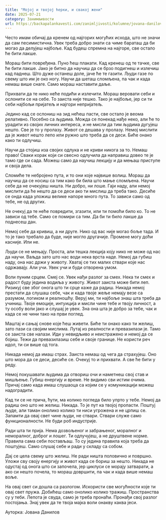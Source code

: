 ```yaml
---
title: "Мојој и твојој ћерки, и свакој жени"
date: 2025-07-21
category: Занимљивости
url: https://backapalankavesti.com/zanimljivosti/kolumne/jovana-danilov-kolumna/mojoj-i-tvojoj-cerki-i-svakoj-zeni/
---
```


Често имам обичај да кренем од најгорих могућих исхода, што не значи да сам песимистична. Увек треба добро знати са чиме бараташ да би могао да делујеш најбоље. Кад будеш спремна на најгоре, све остало ће бити лакше.

Мораш бити повређена. Пуно ћеш плакати. Кад кренеш од те тачке, све ће бити лакше. Јако је битно да научиш да се брзо подигнеш и излечиш кад паднеш. Што дуже останеш доле, јаче ће те газити. Људи газе по свему што им је око ногу. Научи да шеташ сломљена, па чак и када немаш више снаге. Само мораш наставити даље.

Прихвати да те нико неће подићи и излечити. Мораш веровати себи и ослонити се на себе. То заиста није тешко. Тако је најбоље, јер си ти себи најбољи пријатељ и најгори непријатељ.

Једино кад се ослониш на зид нећеш пасти, све остало је веома релативно. Посебно са људима. Можда се понекад нађе неко, али ће то урадити из својих личних интереса, и не мисли да тим људима дугујеш нешто. Све је то у пролазу. Живот се дешава у пролазу. Немој мислити да је живот нешто лепо или ружно што треба да се деси. Биће онако како ти одлучиш.

Научи да стојиш иза својих одлука и не криви никога за то. Немаш право! Сваки корак који си свесно одлучила да направиш довео те је тамо где си сада. Можеш само да научиш лекцију и да мењаш приступе и своја дела.

Сломиће те небројено пута, и то они које највише волиш. Мораш да научиш да се носиш са тим како би била што мање сломљена. Научи себе да не очекујеш ништа. Ни добро, ни лоше. Гаји наду, али немој мислити да ће нешто да се деси ако ти мислиш да треба тако. Десиће се онда када уложиш велике напоре много пута. То зависи само од тебе, не од других.

Не очекуј да те неће повредити, згазити, или ти помоћи било ко. То не зависи од тебе. Само се помири са тим. Да би ти било лакше да поднесеш дан.

Немој себе да кривиш, а ни друге. Нико од вас није могао боље тада. И то је тако требало да буде, није могло другачије. Промене могу доћи касније. Или не.

Људи се не мењају. Проста, али тешка лекција коју нико не може од нас да научи. Ваљда зато што нас води нека врста наде. Немој да губиш наду, она нас држи у животу. Хватај се тих малих ствари које нас одржавају. Али учи. Увек учи и буди отворена умом.

Воли пуним срцем. Смеј се. Увек нађи разлог за смех. Нека ти смех и радост буду једина водиља у животу. Живот заиста може бити леп. Ризикуј све због онога што ти срце каже да радиш. Никада немој престати да слушаш себе, чак и када твоје жеље немају везе са разумом, логиком и реалношћу. Веруј ми, ти најбоље знаш шта треба да учиниш. Твоје емоције, интуиција и мисли чине тебе и твоју личност, а ту особу воли јако и слушај је увек. Зна она шта је добро за тебе, чак и када се не чини тако на први поглед.

Маштај и сањај снове које ћеш живети. Биће ти онако како ти желиш, зато пази са својим мислима. Лутај из реалности и превазилази је. Тамо се заиста све налази. Иди у невидљиво и неистражено и немој да се бојиш. Тежи да превазилазиш себе и своје границе. Не користи реч идол, ти си више од тога.

Никада немој да имаш страх. Заиста немаш од чега да страхујеш. Оно што мора да се деси, десиће се. Очекуј то и прихвати. А све ће бити у реду.

Немој покушавати људима да отвориш очи и наметнеш свој став и мишљење. Губиш енергију и време. Не видимо сви истим очима. Причај само када имаш слушаоца са којим се у комуникацији можеш надоградити.

Кад ти се не прича, ћути, ма колико погледа било упрто у тебе. Немој да радиш оно што не желиш. Никада. То је пут ка твојој пропасти. Поштуј људе, али таман онолико колико ти ниси угрожена и не црпиш се. Запамти да овај свет чине људи, не ствари. Ствари служе само функционалности. Не буди роб индустрије.

Ради шта ти прија. Нема дозвољеног и забрањеног, моралног и неморалног, доброг и лошег. Ти одлучујеш, а не друштвене норме. Правила сама себи постављаш. То су једина правила која треба да поштујеш. Само слушај себе и ради у складу са собом.

Дај се цела свему што желиш. Не ради ништа половично и површно. Уложи сву своју енергију и живот када се бориш за нешто. Никада не одустај од онога што си започела, јер циклуси се морају затварати, а ако си нешто почела, то мораш довршити, па чак и када више немаш воље.

На овај свет си дошла са разлогом. Искористи све могућности које ти овај свет пружа. Добићеш само онолико колико тражиш. Пространства су у теби. Лепота је свуда, само је треба пронаћи. Пронађи свој разлог постојања. Знај увек да те твоја мајка воли онакву каква јеси.

Ауторка: Јована Данилов
